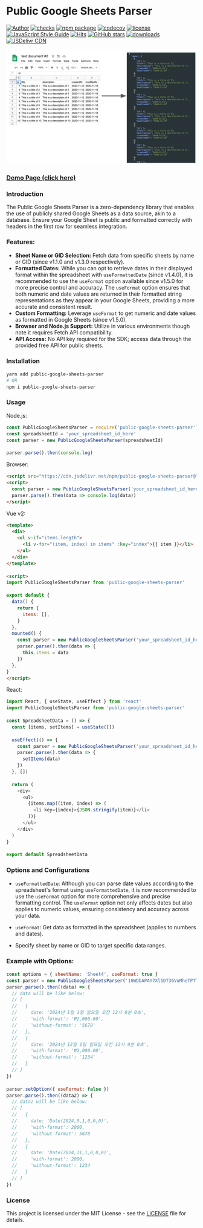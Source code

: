 # Public Google Sheets Parser

[![Author](https://img.shields.io/badge/Author-fureweb-blue)](https://github.com/fureweb-com)
[![checks](https://img.shields.io/github/checks-status/fureweb-com/public-google-sheets-parser/main)](https://img.shields.io/github/checks-status/fureweb-com/public-google-sheets-parser/main)
[![npm package](https://img.shields.io/npm/v/public-google-sheets-parser.svg)](https://www.npmjs.com/package/public-google-sheets-parser)
[![codecov](https://img.shields.io/codecov/c/github/fureweb-com/public-google-sheets-parser)](https://codecov.io/gh/fureweb-com/public-google-sheets-parser)
[![license](https://img.shields.io/npm/l/public-google-sheets-parser)](https://github.com/fureweb-com/public-google-sheets-parser/blob/main/LICENSE)
[![JavaScript Style Guide](https://img.shields.io/badge/code_style-standard-brightgreen.svg)](https://standardjs.com)
[![Hits](https://hits.seeyoufarm.com/api/count/incr/badge.svg?url=https%3A%2F%2Fgithub.com%2Ffureweb-com%2Fpublic-google-sheets-parser)](https://hits.seeyoufarm.com)
[![GitHub stars](https://img.shields.io/github/stars/fureweb-com/public-google-sheets-parser)](https://github.com/fureweb-com/public-google-sheets-parser/stargazers)
[![downloads](https://img.shields.io/npm/dm/public-google-sheets-parser)](https://www.npmjs.com/package/public-google-sheets-parser)
[![JSDelivr CDN](https://data.jsdelivr.com/v1/package/npm/public-google-sheets-parser/badge)](https://www.jsdelivr.com/package/npm/public-google-sheets-parser)

![Introduction](introduction.png)

### [Demo Page (click here)](https://fureweb-com.github.io/public-google-sheets-parser/)

### Introduction

The Public Google Sheets Parser is a zero-dependency library that enables the use of publicly shared Google Sheets as a data source, akin to a database. Ensure your Google Sheet is public and formatted correctly with headers in the first row for seamless integration.

### Features:

- **Sheet Name or GID Selection:** Fetch data from specific sheets by name or GID (since v1.1.0 and v1.3.0 respectively).
- **Formatted Dates:** While you can opt to retrieve dates in their displayed format within the spreadsheet with `useFormattedDate` (since v1.4.0), it is recommended to use the `useFormat` option available since v1.5.0 for more precise control and accuracy. The `useFormat` option ensures that both numeric and date values are returned in their formatted string representations as they appear in your Google Sheets, providing a more accurate and consistent result.
- **Custom Formatting:** Leverage `useFormat` to get numeric and date values as formatted in Google Sheets (since v1.5.0).
- **Browser and Node.js Support:** Utilize in various environments though note it requires Fetch API compatibility.
- **API Access:** No API key required for the SDK; access data through the provided free API for public sheets.

### Installation

```bash
yarn add public-google-sheets-parser
# OR
npm i public-google-sheets-parser
```

### Usage

Node.js:
```javascript
const PublicGoogleSheetsParser = require('public-google-sheets-parser')
const spreadsheetId = 'your_spreadsheet_id_here'
const parser = new PublicGoogleSheetsParser(spreadsheetId)

parser.parse().then(console.log)
```

Browser:
```html
<script src="https://cdn.jsdelivr.net/npm/public-google-sheets-parser@latest"></script>
<script>
  const parser = new PublicGoogleSheetsParser('your_spreadsheet_id_here')
  parser.parse().then(data => console.log(data))
</script>
```

Vue v2:
```html
<template>
  <div>
    <ul v-if="items.length">
      <li v-for="(item, index) in items" :key="index">{{ item }}</li>
    </ul>
  </div>
</template>

<script>
import PublicGoogleSheetsParser from 'public-google-sheets-parser'

export default {
  data() {
    return {
      items: [],
    }
  },
  mounted() {
    const parser = new PublicGoogleSheetsParser('your_spreadsheet_id_here')
    parser.parse().then(data => {
      this.items = data
    })
  },
}
</script>
```

React:
```javascript
import React, { useState, useEffect } from 'react'
import PublicGoogleSheetsParser from 'public-google-sheets-parser'

const SpreadsheetData = () => {
  const [items, setItems] = useState([])

  useEffect(() => {
    const parser = new PublicGoogleSheetsParser('your_spreadsheet_id_here')
    parser.parse().then(data => {
      setItems(data)
    })
  }, [])

  return (
    <div>
      <ul>
        {items.map((item, index) => (
          <li key={index}>{JSON.stringify(item)}</li>
        ))}
      </ul>
    </div>
  )
}

export default SpreadsheetData
```

### Options and Configurations

- `useFormattedDate`: Although you can parse date values according to the spreadsheet's format using `useFormattedDate`, it is now recommended to use the `useFormat` option for more comprehensive and precise formatting control. The `useFormat` option not only affects dates but also applies to numeric values, ensuring consistency and accuracy across your data.

- `useFormat`: Get data as formatted in the spreadsheet (applies to numbers and dates).
- Specify sheet by name or GID to target specific data ranges.

### Example with Options:
```javascript
const options = { sheetName: 'Sheet4', useFormat: true }
const parser = new PublicGoogleSheetsParser('10WDbAPAY7Xl5DT36VuMheTPTTpqx9x0C5sDCnh4BGps', options)
parser.parse().then((data) => {
  // data will be like below:
  // [
  //   {
  //     date: '2024년 1월 1일 월요일 오전 12시 0분 0초',
  //     'with-format': '₩2,000.00',
  //     'without-format': '5678'
  //   },
  //   {
  //     date: '2024년 12월 1일 일요일 오전 12시 0분 0초',
  //     'with-format': '₩2,000.00',
  //     'without-format': '1234'
  //   }
  // ]
})

parser.setOption({ useFormat: false })
parser.parse().then((data2) => {
  // data2 will be like below:
  // [
  //   {
  //     date: 'Date(2024,0,1,0,0,0)',
  //     'with-format': 2000,
  //     'without-format': 5678
  //   },
  //   {
  //     date: 'Date(2024,11,1,0,0,0)',
  //     'with-format': 2000,
  //     'without-format': 1234
  //   }
  // ]
})
```

### License

This project is licensed under the MIT License - see the [LICENSE](https://github.com/fureweb-com/public-google-sheets-parser/blob/main/LICENSE) file for details.
